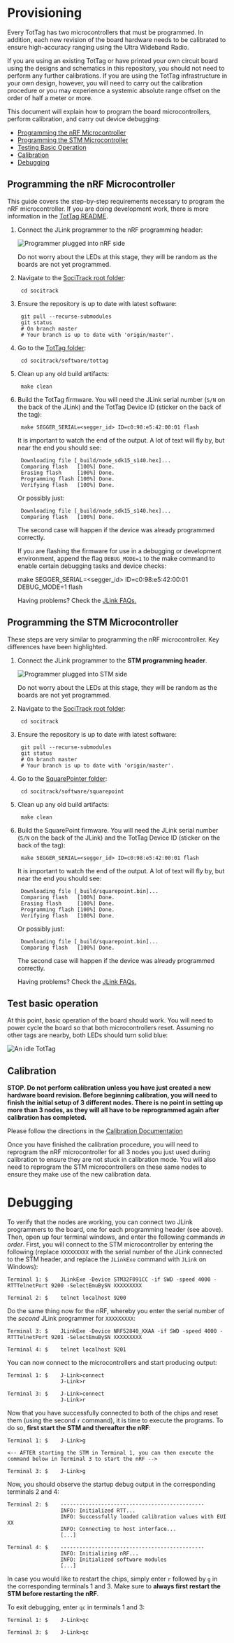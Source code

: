 Provisioning
============

Every TotTag has two microcontrollers that must be programmed. In addition, each
new revision of the board hardware needs to be calibrated to ensure high-accuracy
ranging using the Ultra Wideband Radio.

If you are using an existing TotTag or have printed your own circuit board using
the designs and schematics in this repository, you should not need to perform any
further calibrations. If you are using the TotTag infrastructure in your own
design, however, you will need to carry out the calibration procedure or you may
experience a systemic absolute range offset on the order of half a meter or more.

This document will explain how to program the board microcontrollers, perform
calibration, and carry out device debugging:

- [Programming the nRF Microcontroller](#programming-the-nrf-microcontroller)
- [Programming the STM Microcontroller](#programming-the-stm-microcontroller)
- [Testing Basic Operation](#test-basic-operation)
- [Calibration](#calibration)
- [Debugging](#debugging)

## Programming the nRF Microcontroller

This guide covers the step-by-step requirements necessary to program the nRF
microcontroller. If you are doing development work, there is more information in
the [TotTag README](../software/tottag/firmware).

1. Connect the JLink programmer to the nRF programming header:

   ![Programmer plugged into nRF side](media/tottag_nrf_connection.jpeg)

   Do not worry about the LEDs at this stage, they will be random as the boards
   are not yet programmed.

2. Navigate to the [SociTrack root folder](..):

        cd socitrack

3. Ensure the repository is up to date with latest software:

        git pull --recurse-submodules
        git status
        # On branch master
        # Your branch is up to date with 'origin/master'.

4. Go to the [TotTag folder](../software/tottag):

        cd socitrack/software/tottag

5. Clean up any old build artifacts:

        make clean

6. Build the TotTag firmware. You will need the JLink serial number (`S/N` on
   the back of the JLink) and the TotTag Device ID (sticker on the back of the tag):

        make SEGGER_SERIAL=<segger_id> ID=c0:98:e5:42:00:01 flash

   It is important to watch the end of the output. A lot of text will fly by,
   but near the end you should see:

        Downloading file [_build/node_sdk15_s140.hex]...
        Comparing flash   [100%] Done.
        Erasing flash     [100%] Done.
        Programming flash [100%] Done.
        Verifying flash   [100%] Done.

   Or possibly just:

        Downloading file [_build/node_sdk15_s140.hex]...
        Comparing flash   [100%] Done.

   The second case will happen if the device was already programmed correctly.

   If you are flashing the firmware for use in a debugging or development
   environment, append the flag `DEBUG_MODE=1` to the make command to enable
   certain debugging tasks and device checks:

      make SEGGER_SERIAL=<segger_id> ID=c0:98:e5:42:00:01 DEBUG_MODE=1 flash

   Having problems? Check the [JLink FAQs.](./Glossary.md#miscellaneous)


## Programming the STM Microcontroller

These steps are very similar to programming the nRF microcontroller. Key
differences have been highlighted.

1. Connect the JLink programmer to the **STM programming header**.

   ![Programmer plugged into STM side](media/tottag_idle.jpeg)

   Do not worry about the LEDs at this stage, they will be random as the boards
   are not yet programmed.

2. Navigate to the [SociTrack root folder](..):

        cd socitrack

3. Ensure the repository is up to date with latest software:

        git pull --recurse-submodules
        git status
        # On branch master
        # Your branch is up to date with 'origin/master'.

4. Go to the [SquarePointer folder](../software/squarepoint):

        cd socitrack/software/squarepoint

5. Clean up any old build artifacts:

        make clean

6. Build the SquarePoint firmware. You will need the JLink serial number (`S/N`
   on the back of the JLink) and the TotTag Device ID (sticker on the back of
   the tag):

        make SEGGER_SERIAL=<segger_id> ID=c0:98:e5:42:00:01 flash

   It is important to watch the end of the output. A lot of text will fly by,
   but near the end you should see:

        Downloading file [_build/squarepoint.bin]...
        Comparing flash   [100%] Done.
        Erasing flash     [100%] Done.
        Programming flash [100%] Done.
        Verifying flash   [100%] Done.

   Or possibly just:

        Downloading file [_build/squarepoint.bin]...
        Comparing flash   [100%] Done.

   The second case will happen if the device was already programmed correctly.

   Having problems? Check the [JLink FAQs.](./Glossary.md#miscellaneous)


## Test basic operation

At this point, basic operation of the board should work. You will need to power
cycle the board so that both microcontrollers reset. Assuming no other tags are
nearby, both LEDs should turn solid blue:

![An idle TotTag](media/tottag_idle.jpeg)


## Calibration

**STOP. Do not perform calibration unless you have just created a new hardware
board revision. Before beginning calibration, you will need to finish the initial
setup of 3 different nodes. There is no point in setting up more than 3 nodes,
as they will all have to be reprogrammed again after calibration has completed.**

Please follow the directions in the [Calibration Documentation](../software/tottag/calibration/README.md)

Once you have finished the calibration procedure, you will need to reprogram the
nRF microcontroller for all 3 nodes you just used during calibration to ensure
they are not stuck in calibration mode. You will also need to reprogram the STM
microcontrollers on these same nodes to ensure they make use of the new
calibration data.


# Debugging

To verify that the nodes are working, you can connect two JLink programmers to
the board, one for each programming header (see above). Then, open up four
terminal windows, and enter the following commands *in order*. First, you will
connect to the STM microcontroller by entering the following (replace
`XXXXXXXXX` with the serial number of the JLink connected to the STM header,
and replace the `JLinkExe` command with `JLink` on Windows):

    Terminal 1: $    JLinkExe -Device STM32F091CC -if SWD -speed 4000 -RTTTelnetPort 9200 -SelectEmuBySN XXXXXXXXX

    Terminal 2: $    telnet localhost 9200

Do the same thing now for the nRF, whereby you enter the serial number of the
*second* JLink programmer for `XXXXXXXXX`:

    Terminal 3: $    JLinkExe -Device NRF52840_XXAA -if SWD -speed 4000 -RTTTelnetPort 9201 -SelectEmuBySN XXXXXXXXX

    Terminal 4: $    telnet localhost 9201

You can now connect to the microcontrollers and start producing output:

    Terminal 1: $    J-Link>connect
                     J-Link>r

    Terminal 3: $    J-Link>connect
                     J-Link>r

Now that you have successfully connected to both of the chips and reset them
(using the second `r` command), it is time to execute the programs. To do so,
**first start the STM and thereafter the nRF**:

    Terminal 1: $    J-Link>g

    <-- AFTER starting the STM in Terminal 1, you can then execute the command below in Terminal 3 to start the nRF -->

    Terminal 3: $    J-Link>g

Now, you should observe the startup debug output in the corresponding terminals
2 and 4:

    Terminal 2: $    ----------------------------------------------
                     INFO: Initialized RTT...
                     INFO: Successfully loaded calibration values with EUI XX
                     INFO: Connecting to host interface...
                     [...]

    Terminal 4: $    ----------------------------------------------
                     INFO: Initializing nRF...
                     INFO: Initialized software modules
                     [...]

In case you would like to restart the chips, simply enter `r` followed by `g`
in the corresponding terminals 1 and 3. Make sure to **always first restart the STM before restarting the nRF**.

To exit debugging, enter `qc` in terminals 1 and 3:

    Terminal 1: $    J-Link>qc

    Terminal 3: $    J-Link>qc
